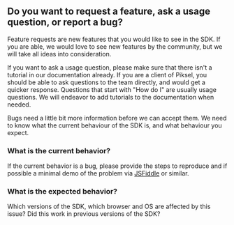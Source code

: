 ## Do you want to request a feature, ask a usage question, or report a bug?

Feature requests are new features that you would like to see in the SDK. If you are able, we would love to see new features by the community, but we will take all ideas into consideration.

If you want to ask a usage question, please make sure that there isn't a tutorial in our documentation already. If you are a client of Piksel, you should be able to ask questions to the team directly, and would get a quicker response. Questions that start with "How do I" are usually usage questions. We will endeavor to add tutorials to the documentation when needed.

Bugs need a little bit more information before we can accept them. We need to know what the current behaviour of the SDK is, and what behaviour you expect.

### What is the current behavior?

If the current behavior is a bug, please provide the steps to reproduce and if possible a minimal demo of the problem via [JSFiddle] or similar.

[JSFiddle]: https://jsfiddle.net

### What is the expected behavior?

Which versions of the SDK, which browser and OS are affected by this issue? Did this work in previous versions of the SDK?
